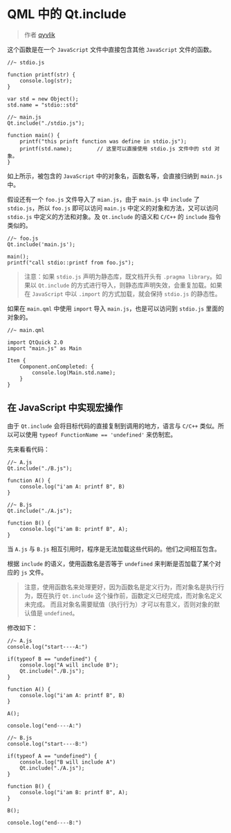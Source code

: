 # QML 中的 Qt.include

> 作者 [qyvlik](http://blog.qyvlik.space)

这个函数是在一个 `JavaScript` 文件中直接包含其他 `JavaScript` 文件的函数。

```
//~ stdio.js

function printf(str) {
    console.log(str);
}

var std = new Object();
std.name = "stdio::std"
```

```
//~ main.js
Qt.include("./stdio.js");

function main() {
    printf("this prinft function was define in stdio.js");
    printf(std.name);        // 这里可以直接使用 stdio.js 文件中的 std 对象。
}
```

如上所示，被包含的 `JavaScript` 中的对象名，函数名等，会直接归纳到 `main.js` 中。

假设还有一个 `foo.js` 文件导入了 `mian.js`，由于 `main.js` 中 `include` 了 `stdio.js`，所以 `foo.js` 即可以访问 `main.js` 中定义的对象和方法，又可以访问 `stdio.js` 中定义的方法和对象。及 `Qt.include` 的语义和 `C/C++` 的 `include`  指令类似的。

```
//~ foo.js
Qt.include('main.js');

main();
printf("call stdio::printf from foo.js");
```

> 注意：如果 `stdio.js` 声明为静态库，既文档开头有 `.pragma library`。如果以 `Qt.include` 的方式进行导入，则静态库声明失效，会重复加载。如果在 `JavaScript` 中以 `.import` 的方式加载，就会保持 `stdio.js` 的静态性。

如果在 `main.qml` 中使用 `import` 导入 `main.js`，也是可以访问到 `stdio.js` 里面的对象的。

```
//~ main.qml

import QtQuick 2.0
import "main.js" as Main

Item {
    Component.onCompleted: { 
        console.log(Main.std.name);
    }
}
```

## 在 JavaScript 中实现宏操作

由于 `Qt.include` 会将目标代码的直接复制到调用的地方，语言与 `C/C++` 类似。所以可以使用 `typeof FunctionName == 'undefined'` 来仿制宏。

先来看看代码：

```
//~ A.js
Qt.include("./B.js");

function A() {
    console.log("i'am A: printf B", B)
}
```

```
//~ B.js
Qt.include("./A.js");

function B() {
    console.log("i'am B: printf B", A);
}
```

当 `A.js` 与 `B.js` 相互引用时，程序是无法加载这些代码的。他们之间相互包含。

根据 `include` 的语义，使用函数名是否等于 `undefined` 来判断是否加载了某个对应的 `js` 文件。

> 注意，使用函数名来处理更好，因为函数名是定义行为，而对象名是执行行为，既在执行 `Qt.include` 这个操作前，函数定义已经完成，而对象名定义未完成。
> 而且对象名需要赋值（执行行为）才可以有意义，否则对象的默认值是 `undefined`。

修改如下：

```
//~ A.js
console.log("start----A:")

if(typeof B == "undefined") {
    console.log("A will include B");
    Qt.include("./B.js");
}

function A() {
    console.log("i'am A: printf B", B)
}

A();

console.log("end----A:")
```

```
//~ B.js
console.log("start----B:")

if(typeof A == "undefined") {
    console.log("B will include A")
    Qt.include("./A.js");
}

function B() {
    console.log("i'am B: printf B", A);
}

B();

console.log("end----B:")
```

